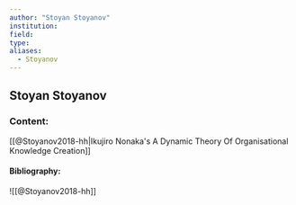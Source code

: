 ```yaml
---
author: "Stoyan Stoyanov"
institution:
field:
type:
aliases:
  - Stoyanov
---
```


## Stoyan Stoyanov

### Content:
[[@Stoyanov2018-hh|Ikujiro Nonaka's A Dynamic Theory Of Organisational Knowledge Creation]]

#### Bibliography:

![[@Stoyanov2018-hh]]